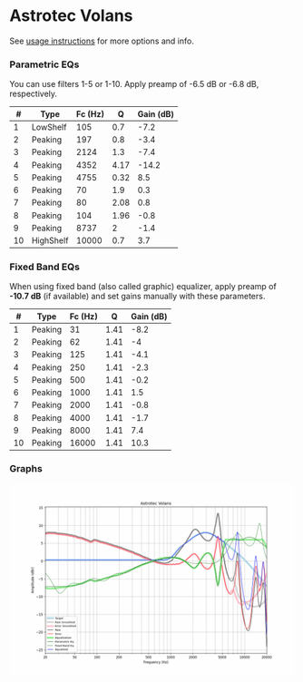 # Astrotec Volans
See [usage instructions](https://github.com/jaakkopasanen/AutoEq#usage) for more options and info.

### Parametric EQs
You can use filters 1-5 or 1-10. Apply preamp of -6.5 dB or -6.8 dB, respectively.

|   # | Type      |   Fc (Hz) |    Q |   Gain (dB) |
|-----|-----------|-----------|------|-------------|
|   1 | LowShelf  |       105 | 0.7  |        -7.2 |
|   2 | Peaking   |       197 | 0.8  |        -3.4 |
|   3 | Peaking   |      2124 | 1.3  |        -7.4 |
|   4 | Peaking   |      4352 | 4.17 |       -14.2 |
|   5 | Peaking   |      4755 | 0.32 |         8.5 |
|   6 | Peaking   |        70 | 1.9  |         0.3 |
|   7 | Peaking   |        80 | 2.08 |         0.8 |
|   8 | Peaking   |       104 | 1.96 |        -0.8 |
|   9 | Peaking   |      8737 | 2    |        -1.4 |
|  10 | HighShelf |     10000 | 0.7  |         3.7 |

### Fixed Band EQs
When using fixed band (also called graphic) equalizer, apply preamp of **-10.7 dB** (if available) and set gains manually with these parameters.

|   # | Type    |   Fc (Hz) |    Q |   Gain (dB) |
|-----|---------|-----------|------|-------------|
|   1 | Peaking |        31 | 1.41 |        -8.2 |
|   2 | Peaking |        62 | 1.41 |        -4   |
|   3 | Peaking |       125 | 1.41 |        -4.1 |
|   4 | Peaking |       250 | 1.41 |        -2.3 |
|   5 | Peaking |       500 | 1.41 |        -0.2 |
|   6 | Peaking |      1000 | 1.41 |         1.5 |
|   7 | Peaking |      2000 | 1.41 |        -0.8 |
|   8 | Peaking |      4000 | 1.41 |        -1.7 |
|   9 | Peaking |      8000 | 1.41 |         7.4 |
|  10 | Peaking |     16000 | 1.41 |        10.3 |

### Graphs
![](./Astrotec%20Volans.png)
